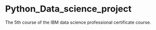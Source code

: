 # Python_Data_science_project
The 5th course of the IBM data science professional certificate course. 
